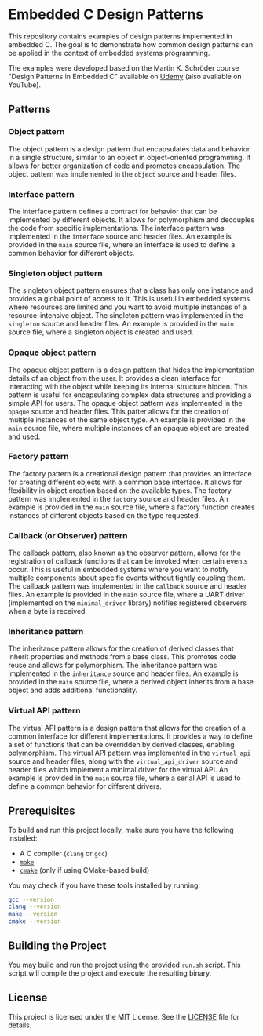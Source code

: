 # Embedded C Design Patterns

This repository contains examples of design patterns implemented in embedded C. The goal is to demonstrate how common design patterns can be applied in the context of embedded systems programming.

The examples were developed based on the Martin K. Schröder course "Design Patterns in Embedded C" available on [Udemy](https://www.udemy.com/course/embedded-c-programming-design-patterns/?srsltid=AfmBOoq7tYXLs5xy7H3ZCYdd2eG4GdPBi336JkoWeg7D51fpguUF-v9z&couponCode=ST4MT20725A) (also available on YouTube).

## Patterns

### Object pattern

The object pattern is a design pattern that encapsulates data and behavior in a single structure, similar to an object in object-oriented programming. It allows for better organization of code and promotes encapsulation. The object pattern was implemented in the `object` source and header files.

### Interface pattern

The interface pattern defines a contract for behavior that can be implemented by different objects. It allows for polymorphism and decouples the code from specific implementations. The interface pattern was implemented in the `interface` source and header files. An example is provided in the `main` source file, where an interface is used to define a common behavior for different objects.

### Singleton object pattern

The singleton object pattern ensures that a class has only one instance and provides a global point of access to it. This is useful in embedded systems where resources are limited and you want to avoid multiple instances of a resource-intensive object. The singleton pattern was implemented in the `singleton` source and header files. An example is provided in the `main` source file, where a singleton object is created and used.

### Opaque object pattern

The opaque object pattern is a design pattern that hides the implementation details of an object from the user. It provides a clean interface for interacting with the object while keeping its internal structure hidden. This pattern is useful for encapsulating complex data structures and providing a simple API for users. The opaque object pattern was implemented in the `opaque` source and header files. This patter allows for the creation of multiple instances of the same object type. An example is provided in the `main` source file, where multiple instances of an opaque object are created and used.

### Factory pattern

The factory pattern is a creational design pattern that provides an interface for creating different objects with a common base interface. It allows for flexibility in object creation based on the available types. The factory pattern was implemented in the `factory` source and header files. An example is provided in the `main` source file, where a factory function creates instances of different objects based on the type requested.

### Callback (or Observer) pattern

The callback pattern, also known as the observer pattern, allows for the registration of callback functions that can be invoked when certain events occur. This is useful in embedded systems where you want to notify multiple components about specific events without tightly coupling them. The callback pattern was implemented in the `callback` source and header files. An example is provided in the `main` source file, where a UART driver (implemented on the `minimal_driver` library) notifies registered observers when a byte is received.

### Inheritance pattern

The inheritance pattern allows for the creation of derived classes that inherit properties and methods from a base class. This promotes code reuse and allows for polymorphism. The inheritance pattern was implemented in the `inheritance` source and header files. An example is provided in the `main` source file, where a derived object inherits from a base object and adds additional functionality.

### Virtual API pattern

The virtual API pattern is a design pattern that allows for the creation of a common interface for different implementations. It provides a way to define a set of functions that can be overridden by derived classes, enabling polymorphism. The virtual API pattern was implemented in the `virtual_api` source and header files, along with the `virtual_api_driver` source and header files which implement a minimal driver for the virtual API. An example is provided in the `main` source file, where a serial API is used to define a common behavior for different drivers.

## Prerequisites

To build and run this project locally, make sure you have the following installed:

- A C compiler (`clang` or `gcc`)
- [`make`](https://www.gnu.org/software/make/)
- [`cmake`](https://cmake.org/) (only if using CMake-based build)

You may check if you have these tools installed by running:

```bash
gcc --version
clang --version
make --version
cmake --version
```

## Building the Project

You may build and run the project using the provided `run.sh` script. This script will compile the project and execute the resulting binary.

## License

This project is licensed under the MIT License. See the [LICENSE](LICENSE) file for details.
